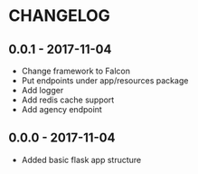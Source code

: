 # CHANGELOG

## 0.0.1 - 2017-11-04
* Change framework to Falcon
* Put endpoints under app/resources package
* Add logger
* Add redis cache support
* Add agency endpoint


## 0.0.0 - 2017-11-04
* Added basic flask app structure
